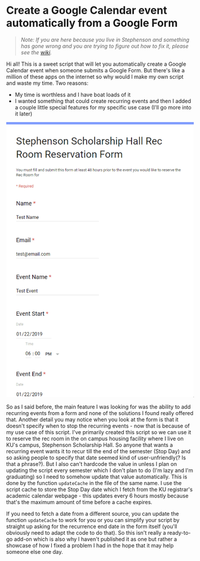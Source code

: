 # Create a Google Calendar event automatically from a Google Form

>_Note: If you are here because you live in Stephenson and something has gone wrong and you are trying to figure out how to fix it, please see the [wiki](https://github.com/juzerzarif/Google-Form-event-reservation/wiki)._

Hi all! This is a sweet script that will let you automatically create a Google Calendar event when someone submits a Google Form. But there's like a million of these apps on the internet so why would I make my own script and waste my time. Two reasons: 
- My time is worthless and I have boat loads of it
- I wanted something that could create recurring events and then I added a couple little special features for my specific use case (I'll go more into it later)

![](resources/form.gif)

So as I said before, the main feature I was looking for was the ability to add recurring events from a form and none of the solutions I found really offered that. Another detail you may notice when you look at the form is that it doesn't specify when to stop the recurring events - now that is because of my use case of this script. I've primarily created this script so we can use it to reserve the rec room in the on campus housing facility where I live on KU's campus, Stephenson Scholarship Hall. So anyone that wants a recurring event wants it to recur till the end of the semester (Stop Day) and so asking people to specify that date seemed kind of user-unfriendly(? Is that a phrase?). But I also can't hardcode the value in unless I plan on updating the script every semester which I don't plan to do (I'm lazy and I'm graduating) so I need to somehow update that value automatically. This is done by the function `updateCache` in the file of the same name. I use the script cache to store the Stop Day date which I fetch from the KU registrar's academic calendar webpage - this updates every 6 hours mostly because that's the maximum amount of time before a cache expires. 

If you need to fetch a date from a different source, you can update the function `updateCache` to work for you or you can simplify your script by straight up asking for the recurrence end date in the form itself (you'll obviously need to adapt the code to do that). So this isn't really a ready-to-go add-on which is also why I haven't published it as one but rather a showcase of how I fixed a problem I had in the hope that it may help someone else one day.  
